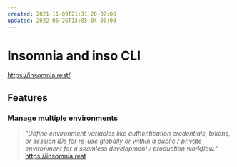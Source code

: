 ```yaml
---
created: 2021-11-09T21:31:20-07:00
updated: 2022-06-26T13:05:04-06:00
---
```

# Insomnia and inso CLI


https://insomnia.rest/

## Features

### Manage multiple environments

> *"Define environment variables like authentication credentials, tokens, or session IDs for re-use globally or within a public / private environment for a seamless development / production workflow."*
> -- https://insomnia.rest



